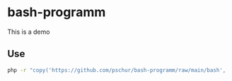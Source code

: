 # bash-programm
This is a demo

## Use
```bash
php -r "copy('https://github.com/pschur/bash-programm/raw/main/bash', 'bash');"
```
